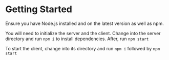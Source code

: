 # Getting Started
Ensure you have Node.js installed and on the latest version as well as npm.

You will need to initialize the server and the client. Change into the server directory and run 
`npm i`
to install dependencies. After, run
`npm start`

To start the client, change into its directory and run
`npm i`
followed by 
`npm start`